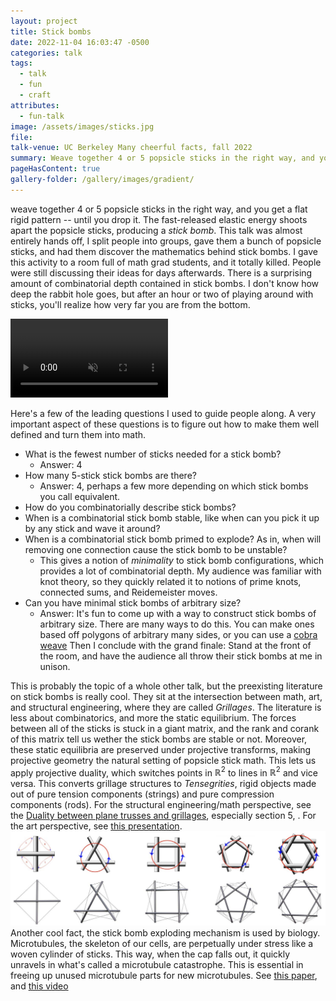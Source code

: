 ```yaml
---
layout: project
title: Stick bombs
date: 2022-11-04 16:03:47 -0500
categories: talk
tags:
  - talk
  - fun
  - craft
attributes:
  - fun-talk
image: /assets/images/sticks.jpg
file: 
talk-venue: UC Berkeley Many cheerful facts, fall 2022
summary: Weave together 4 or 5 popsicle sticks in the right way, and you get a flat rigid pattern -- until you drop it. The fast-released elastic energy shoots apart the popsicle sticks, producing a *stick bomb*. Join us as we try and discover the mathematics behind stick bombs, what makes them stay together and what makes them fall apart. Working together in groups, we'll come up with Many of our own Cheerful Facts about tounge-depresser trajectiles :)
pageHasContent: true
gallery-folder: /gallery/images/gradient/
---
```

weave together 4 or 5 popsicle sticks in the right way, and you get a flat rigid pattern -- until you drop it. The fast-released elastic energy shoots apart the popsicle sticks, producing a *stick bomb*. This talk was almost entirely hands off, I split people into groups, gave them a bunch of popsicle sticks, and had them discover the mathematics behind stick bombs. I gave this activity to a room full of math grad students, and it totally killed. People were still discussing their ideas for days afterwards. There is a surprising amount of combinatorial depth contained in stick bombs. I don't know how deep the rabbit hole goes, but after an hour or two of playing around with sticks, you'll realize how very far you are from the bottom. 

<div centering>
<video width="50%" preload muted autoplay controls>
    <source src="/assets/images/exploding_sticks.mp4" type="video/mp4">
</video></div>

Here's a few of the leading questions I used to guide people along. A very important aspect of these questions is to figure out how to make them well defined and turn them into math.

- What is the fewest number of sticks needed for a stick bomb?
	- Answer: 4
- How many 5-stick stick bombs are there?
	- Answer: 4, perhaps a few more depending on which stick bombs you call equivalent.
- How do you combinatorially describe stick bombs?
- When is a combinatorial stick bomb stable, like when can you pick it up by any stick and wave it around?
- When is a combinatorial stick bomb primed to explode? As in, when will removing one connection cause the stick bomb to be unstable?
	- This gives a notion of *minimality* to stick bomb configurations, which provides a lot of combinatorial depth. My audience was familiar with knot theory, so they quickly related it to notions of prime knots, connected sums, and Reidemeister moves.
- Can you have minimal stick bombs of arbitrary size?
	- Answer: It's fun to come up with a way to construct stick bombs of arbitrary size. There are many ways to do this. You can make ones based off polygons of arbitrary many sides, or you can use a [cobra weave](https://www.youtube.com/watch?v=17V8zNYMw88&ab_channel=J%C3%BCrgenRichter-Gebert)
Then I conclude with the grand finale: Stand at the front of the room, and have the audience all throw their stick bombs at me in unison. 

This is probably the topic of a whole other talk, but the preexisting literature on stick bombs is really cool. They sit at the intersection between math, art, and structural engineering, where they are called *Grillages*. The literature is less about combinatorics, and more the static equilibrium. The forces between all of the sticks is stuck in a giant matrix, and the rank and corank of this matrix tell us wether the stick bombs are stable or not. Moreover, these static equilibria are preserved under projective transforms, making projective geometry the natural setting of popsicle stick math. This lets us apply projective duality, which switches points in $\mathbb{R}^2$ to lines in $\mathbb{R}^2$ and vice versa. This converts grillage structures to *Tensegrities*, rigid objects made out of pure tension components (strings) and pure compression components (rods).  For the structural engineering/math perspective, see the [Duality between plane trusses and grillages](https://www.sciencedirect.com/science/article/pii/002076838990108X?via%3Dihub), especially section 5, . For the art perspective, see [this presentation](http://kennethsnelson.net/Tensegrity_and_Weaving.pdf). 
![](/assets/images/popsicle_sticks_and_tensegrities.png)
Another cool fact, the stick bomb exploding mechanism is used by biology. Microtubules, the skeleton of our cells, are perpetually under stress like a woven cylinder of sticks. This way, when the cap falls out, it quickly unravels in what's called a microtubule catastrophe. This is essential in freeing up unused microtubule parts for new microtubules. See [this paper](https://www.cell.com/trends/cell-biology/pdf/S0962-8924(15)00160-9.pdf), and [this video](https://www.youtube.com/watch?v=21P100yiEN8&ab_channel=SaadDeenYamlikha)